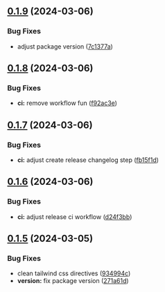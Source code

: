 ## [0.1.9](https://github.com/alancleyton/awesome-ui/compare/v0.1.8...v0.1.9) (2024-03-06)


### Bug Fixes

* adjust package version ([7c1377a](https://github.com/alancleyton/awesome-ui/commit/7c1377a9aab3a40598712d4f2bd015314d043c5b))



## [0.1.8](https://github.com/alancleyton/awesome-ui/compare/v0.1.7...v0.1.8) (2024-03-06)


### Bug Fixes

* **ci:** remove workflow fun ([f92ac3e](https://github.com/alancleyton/awesome-ui/commit/f92ac3efbfbb3d7062b6ab07abde8a54aef762ea))



## [0.1.7](https://github.com/alancleyton/awesome-ui/compare/v0.1.6...v0.1.7) (2024-03-06)


### Bug Fixes

* **ci:** adjust create release changelog step ([fb15f1d](https://github.com/alancleyton/awesome-ui/commit/fb15f1d2583dd818d8cfea732c2b06627165f9d4))



## [0.1.6](https://github.com/alancleyton/awesome-ui/compare/v0.1.5...v0.1.6) (2024-03-06)


### Bug Fixes

* **ci:** adjust release ci workflow ([d24f3bb](https://github.com/alancleyton/awesome-ui/commit/d24f3bb53da9ec387724d6fc87302480bded3b49))



## [0.1.5](https://github.com/alancleyton/awesome-ui/compare/v0.1.4...v0.1.5) (2024-03-05)


### Bug Fixes

* clean tailwind css directives ([934994c](https://github.com/alancleyton/awesome-ui/commit/934994c6215c1c034174bd38ab2775b13b6f8f4b))
* **version:** fix package version ([271a61d](https://github.com/alancleyton/awesome-ui/commit/271a61de4bd5d7f693c8dda750b9b289cf4c8712))



